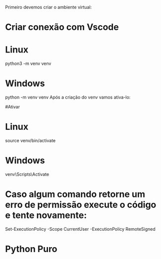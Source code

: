 Primeiro devemos criar o ambiente virtual:

# Criar conexão com Vscode

# Linux
python3 -m venv venv

# Windows
python -m venv venv
Após a criação do venv vamos ativa-lo:

#Ativar

# Linux
source venv/bin/activate

# Windows
venv\Scripts\Activate

# Caso algum comando retorne um erro de permissão execute o código e tente novamente:
Set-ExecutionPolicy -Scope CurrentUser -ExecutionPolicy RemoteSigned

# Python Puro


